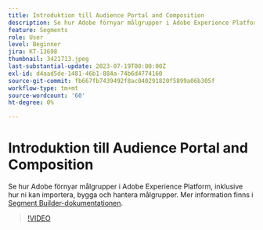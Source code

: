 ```yaml
---
title: Introduktion till Audience Portal and Composition
description: Se hur Adobe förnyar målgrupper i Adobe Experience Platform, inklusive hur ni kan importera, bygga och hantera målgrupper.
feature: Segments
role: User
level: Beginner
jira: KT-13698
thumbnail: 3421713.jpeg
last-substantial-update: 2023-07-19T00:00:00Z
exl-id: d4aad5de-1481-46b1-884a-74b6d4774160
source-git-commit: fb667fb7439492f8ac040291820f5899a06b305f
workflow-type: tm+mt
source-wordcount: '60'
ht-degree: 0%

---
```


# Introduktion till Audience Portal and Composition

Se hur Adobe förnyar målgrupper i Adobe Experience Platform, inklusive hur ni kan importera, bygga och hantera målgrupper. Mer information finns i [Segment Builder-dokumentationen](https://experienceleague.adobe.com/docs/experience-platform/segmentation/ui/segment-builder.html).

>[!VIDEO](https://video.tv.adobe.com/v/3421713/?learn=on&enablevpops)
